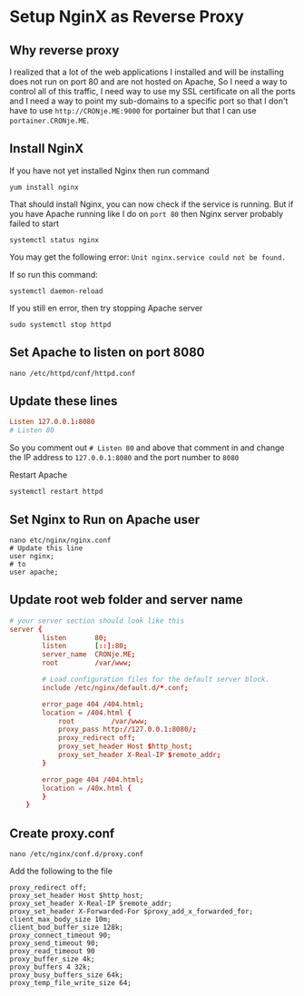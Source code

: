 # Setup NginX as Reverse Proxy

## Why reverse proxy

I realized that a lot of the web applications I installed and will be installing does not run on port 80 and are not hosted on Apache, So I need a way to control all of this traffic, I need way to use my SSL certificate on all the ports and I need a way to point my sub-domains to a specific port so that I don't have to use `http://CRONje.ME:9000` for portainer but that I can use `portainer.CRONje.ME`.

## Install NginX

If you have not yet installed Nginx then run command

```shell
yum install nginx
```

That should install Nginx, you can now check if the service is running. But if you have Apache running like I do on `port 80` then Nginx server probably failed to start

```shell
systemctl status nginx
```

You may get the following error: `Unit nginx.service could not be found.`

If so run this command:

```shell
systemctl daemon-reload
```

If you still en error, then try stopping Apache server

```shell
sudo systemctl stop httpd
```

## Set Apache to listen on port 8080

```shell
nano /etc/httpd/conf/httpd.conf
```

## Update these lines

```conf
Listen 127.0.0.1:8080
# Listen 80
```

So you comment out `# Listen 80` and above that comment in and change the IP address to `127.0.0.1:8080` and the port number to `8080`

Restart Apache

```shell
systemctl restart httpd
```

## Set Nginx to Run on Apache user

```shell
nano etc/nginx/nginx.conf
# Update this line
user nginx;
# to
user apache;
```

## Update root web folder and server name

```conf
# your server section should look like this
server {
        listen       80;
        listen       [::]:80;
        server_name  CRONje.ME;
        root         /var/www;

        # Load configuration files for the default server block.
        include /etc/nginx/default.d/*.conf;

        error_page 404 /404.html;
        location = /404.html {
            root         /var/www;
            proxy_pass http://127.0.0.1:8080/;
            proxy_redirect off;
            proxy_set_header Host $http_host;
            proxy_set_header X-Real-IP $remote_addr;
        }

        error_page 404 /404.html;
        location = /40x.html {
        }
    }
```

## Create proxy.conf

```shell
nano /etc/nginx/conf.d/proxy.conf
```

Add the following to the file

```shell
proxy_redirect off;
proxy_set_header Host $http_host;
proxy_set_header X-Real-IP $remote_addr;
proxy_set_header X-Forwarded-For $proxy_add_x_forwarded_for;
client_max_body_size 10m;
client_bod_buffer_size 128k;
proxy_connect_timeout 90;
proxy_send_timeout 90;
proxy_read_timeout 90
proxy_buffer_size 4k;
proxy_buffers 4 32k;
proxy_busy_buffers_size 64k;
proxy_temp_file_write_size 64;
```
